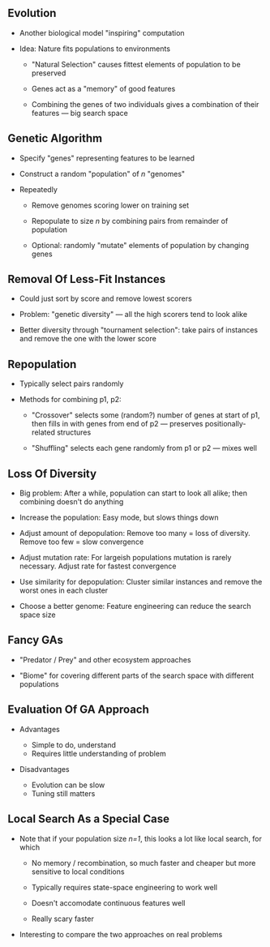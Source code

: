 ## Evolution

* Another biological model "inspiring" computation

* Idea: Nature fits populations to environments

    * "Natural Selection" causes fittest elements of
       population to be preserved
    
    * Genes act as a "memory" of good features

    * Combining the genes of two individuals gives
      a combination of their features — big search space

## Genetic Algorithm

* Specify "genes" representing features to be learned

* Construct a random "population" of *n* "genomes"

* Repeatedly

    * Remove genomes scoring lower on training set

    * Repopulate to size *n* by combining pairs from
      remainder of population

    * Optional: randomly "mutate" elements of population
      by changing genes

## Removal Of Less-Fit Instances

* Could just sort by score and remove lowest scorers

* Problem: "genetic diversity" — all the high scorers tend
  to look alike

* Better diversity through "tournament selection": take
  pairs of instances and remove the one with the lower score

## Repopulation

* Typically select pairs randomly

* Methods for combining p1, p2:

  * "Crossover" selects some (random?) number of genes
     at start of p1, then fills in with genes from end
     of p2 — preserves positionally-related structures

  * "Shuffling" selects each gene randomly from p1 or p2 —
    mixes well

## Loss Of Diversity

* Big problem: After a while, population can start to look
  all alike; then combining doesn't do anything

* Increase the population: Easy mode, but slows things down

* Adjust amount of depopulation: Remove too many = loss of
  diversity. Remove too few = slow convergence

* Adjust mutation rate: For largeish populations mutation is
  rarely necessary. Adjust rate for fastest convergence

* Use similarity for depopulation: Cluster similar instances
  and remove the worst ones in each cluster

* Choose a better genome: Feature engineering can reduce the
  search space size

## Fancy GAs

* "Predator / Prey" and other ecosystem approaches

* "Biome" for covering different parts of the search space
  with different populations

## Evaluation Of GA Approach

* Advantages

    * Simple to do, understand
    * Requires little understanding of problem

* Disadvantages

    * Evolution can be slow
    * Tuning still matters

## Local Search As a Special Case

* Note that if your population size *n=1*, this looks a lot
  like local search, for which

    * No memory / recombination, so much faster and cheaper
      but more sensitive to local conditions

    * Typically requires state-space engineering to work
      well
    
    * Doesn't accomodate continuous features well

    * Really scary faster

* Interesting to compare the two approaches on real problems
